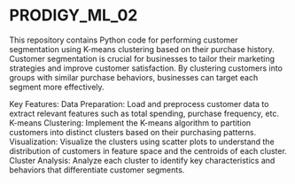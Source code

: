 # PRODIGY_ML_02
This repository contains Python code for performing customer segmentation using K-means clustering based on their purchase history. Customer segmentation is crucial for businesses to tailor their marketing strategies and improve customer satisfaction. By clustering customers into groups with similar purchase behaviors, businesses can target each segment more effectively.

Key Features:
Data Preparation: Load and preprocess customer data to extract relevant features such as total spending, purchase frequency, etc.
K-means Clustering: Implement the K-means algorithm to partition customers into distinct clusters based on their purchasing patterns.
Visualization: Visualize the clusters using scatter plots to understand the distribution of customers in feature space and the centroids of each cluster.
Cluster Analysis: Analyze each cluster to identify key characteristics and behaviors that differentiate customer segments.

